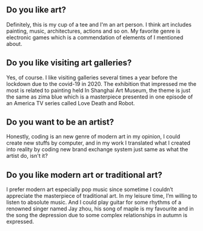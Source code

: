 ## Do you like art?
Definitely, this is my cup of a tee and I'm an art person. I think art includes painting, music, architectures, actions and so on. My favorite genre is electronic games which is a commendation of elements of I mentioned about.

## Do you like visiting art galleries?
Yes, of course. I like visiting galleries several times a year before the lockdown due to the covid-19 in 2020. The exhibition that impressed me the most is related to painting held In Shanghai Art Museum, the theme is just the same as zima blue which is a masterpiece presented in one episode of an America TV series called Love Death and Robot.   

## Do you want to be an artist?
Honestly, coding is an new genre of modern art in my opinion, I could create new stuffs by computer, and in my work I translated what I created into reality by coding new brand exchange system just same as what the artist do, isn't it?

## Do you like modern art or traditional art?
I prefer modern art especially pop music since sometime I couldn’t appreciate the masterpiece of traditional art. In my leisure time, I’m willing to listen to absolute music. And I could play guitar for some rhythms of a renowned singer named Jay zhou, his song of maple is my favourite and in the song the depression due to some complex relationships in autumn is expressed.


